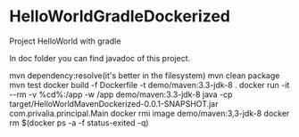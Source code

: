 # HelloWorldGradleDockerized
Project HelloWorld with gradle



In doc folder you can find javadoc of this project.

mvn dependency:resolve(it's better in the filesystem) mvn clean package mvn test docker build -f Dockerfile -t demo/maven:3.3-jdk-8 . docker run -it --rm -v %cd%:/app -w /app demo/maven:3.3-jdk-8 java -cp target/HelloWorldMavenDockerized-0.0.1-SNAPSHOT.jar com.privalia.principal.Main docker rmi image demo/maven:3,3-jdk-8 docker rm $(docker ps -a -f status-exited -q)
